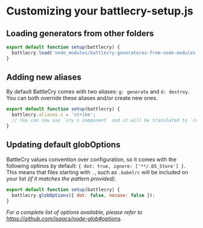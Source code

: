 # Customizing your battlecry-setup.js

## Loading generators from other folders

```js
export default function setup(battlecry) {
  battlecry.load('node_modules/battlecry-generatores-from-node-modules');
}
```

## Adding new aliases

By default BattleCry comes with two aliases: `g: generate` and `d: destroy`. You can both override these aliases and/or create new ones.

```js
export default function setup(battlecry) {
  battlecry.aliases.s = 'strike';
  // You can now use `cry s component` and it will be translated to `cry strike component`
}
```

## Updating default globOptions

BattleCry values convention over configuration, so it comes with the following optinos by default: `{ dot: true, ignore: ['**/.DS_Store'] }`. This means that files starting with `.`, such as `.babelrc` will be included on your list _(if it matches the pattern provided)_.

```js
export default function setup(battlecry) {
  battlecry.globOptions({ dot: false, nocase: false });
}
```

_For a complete list of options available, please refer to https://github.com/isaacs/node-glob#options._
